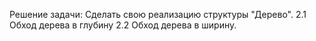 Решение задачи: Сделать свою реализацию структуры "Дерево". 2.1 Обход дерева в глубину 2.2 Обход дерева в ширину.
